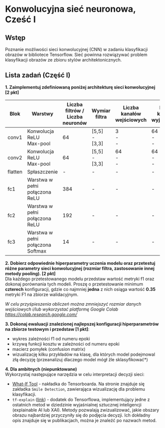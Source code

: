 # Konwolucyjna sieć neuronowa, Cześć I

## Wstęp

Poznanie możliwości sieci konwolucyjnej (CNN) w zadaniu klasyfikacji obrazów w bibliotece Tensorflow. Sieć powinna rozwiązywać problem klasyfikacji obrazów ze zbioru stylów architektonicznych.

## Lista zadań (Część I)

**1. Zaimplementuj zdefiniowaną poniżej architekturę sieci konwolucyjnej \[2 pkt\]**

| Blok | Warstwy | Liczba filtrów / Liczba neuronów | Wymiar filtra | Liczba kanałów wejściowych | Liczba kanałów wyjściowych | Przesunięcie / krok (ang. stride) |
| --- | --- | --- | --- | --- | --- | --- |
| conv1 | Konwolucja <br /> ReLU <br /> Max-pool | 64 | [5,5] <br /> - <br /> [3,3]| 3 <br /> - <br /> - | 64 <br /> - <br /> - | [1, 1] <br /> - <br /> [2, 2] |
| conv2 | Konwolucja <br /> ReLU <br /> Max-pool | 64 | [5,5] <br /> - <br /> [3,3]| 64 <br /> - <br /> - | 64 <br /> - <br /> - | [1, 1] <br /> - <br /> [2, 2] |
| flatten | Spłaszczenie | - | - | - | - | 
| fc1 | Warstwa w pełni połączona <br /> ReLU | 384 | - | - | - | - |
| fc2 | Warstwa w pełni połączona  <br /> ReLU | 192 | - | - | - | - |
| fc3 | Warstwa w pełni połączona  <br /> Softmax | 14 | - | - | - | - |

**2. Dobierz odpowiednie hiperparametry uczenia modelu oraz przetestuj różne parametry sieci konwolucyjnej (rozmiar filtra, zastosowanie innej metody pooling). \[2 pkt\]**  
Dla każdego przetestowanego modelu przedstaw wartość metryki f1 oraz dokonaj porównania tych modeli. 
Proszę o przetestowanie minimum **czterech** konfiguracji, gdzie co najmniej **jedna** z nich osiąga wartość **0.35** metryki F1 na zbiorze walidacyjnym. 

*W celu przyśpieszenia obliczeń można zmniejszyć rozmiar danych wejściowych i/lub wykorzystać platformę Google Colab https://colab.research.google.com/*

**3. Dokonaj ewaluacji znalezionej najlepszej konfiguracji hiperparametrów na zbiorze testowym i przedstaw \[1 pkt\]**:
- wykres zależności f1 od numeru epoki 
- krzywą funkcji kosztu w zależności od numeru epoki
- macierz pomyłek (confusion matrix)
- wizualizację kilku przykładów na klasę, dla których model podejmowal złą decyzję (przeanalizuj dlaczego model mógł źle sklasyfikować*)

**4. Dla ambitnych (niepunktowane)**  
Wykorzystaj następujące narzędzia w celu interpretacji decyzji sieci:
- [What-If Tool](https://pair-code.github.io/what-if-tool/index.html#features) - nakładka do Tensorboarda. Na stronie znajduje się zakładka `Smile Detection`, zawierająca wizualizację dla problemu klasyfikacji.
- `tf-explain` ([link](https://github.com/sicara/tf-explain)) - dodatek do Tensorflowa, implementujący jedne z ostatnich metod w dziedzinie wyjaśnialnej sztucznej inteligencji (explainable AI lub XAI). Metody pozwalają zwizualizować, jakie obszary obrazu najbardziej przyczyniły się do podjęcia decyzji. Ich dokładny opis znajduje się w publikacjach, można je znaleźć po nazwach metod.
